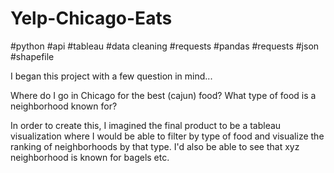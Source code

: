 # Yelp-Chicago-Eats
\#python #api #tableau #data cleaning #requests #pandas #requests #json #shapefile

I began this project with a few question in mind...

Where do I go in Chicago for the best (cajun) food? What type of food is a neighborhood known for?

In order to create this, I imagined the final product to be a tableau visualization where I would be able to filter by type of food and visualize the ranking of neighborhoods by that type. I'd also be able to see that xyz neighborhood is known for bagels etc.


